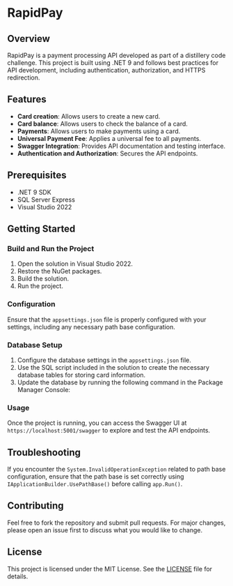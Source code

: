 # RapidPay

## Overview
RapidPay is a payment processing API developed as part of a distillery code challenge. This project is built using .NET 9 and follows best practices for API development, including authentication, authorization, and HTTPS redirection.

## Features
- **Card creation**: Allows users to create a new card.
- **Card balance**: Allows users to check the balance of a card.
- **Payments**: Allows users to make payments using a card.
- **Universal Payment Fee**: Applies a universal fee to all payments.
- **Swagger Integration**: Provides API documentation and testing interface.
- **Authentication and Authorization**: Secures the API endpoints.

## Prerequisites
- .NET 9 SDK
- SQL Server Express
- Visual Studio 2022

## Getting Started

### Build and Run the Project
1. Open the solution in Visual Studio 2022.
2. Restore the NuGet packages.
3. Build the solution.
4. Run the project.

### Configuration
Ensure that the `appsettings.json` file is properly configured with your settings, including any necessary path base configuration.

### Database Setup
1. Configure the database settings in the `appsettings.json` file.
2. Use the SQL script included in the solution to create the necessary database tables for storing card information.
3. Update the database by running the following command in the Package Manager Console:

### Usage
Once the project is running, you can access the Swagger UI at `https://localhost:5001/swagger` to explore and test the API endpoints.

## Troubleshooting
If you encounter the `System.InvalidOperationException` related to path base configuration, ensure that the path base is set correctly using `IApplicationBuilder.UsePathBase()`
before calling `app.Run()`.

## Contributing
Feel free to fork the repository and submit pull requests. For major changes, please open an issue first to discuss what you would like to change.

## License
This project is licensed under the MIT License. See the [LICENSE](LICENSE) file for details.
